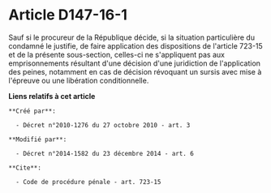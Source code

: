 # Article D147-16-1

Sauf si le procureur de la République décide, si la situation particulière du condamné le justifie, de faire application des
dispositions de l'article 723-15 et de la présente sous-section, celles-ci ne s'appliquent pas aux emprisonnements résultant
d'une décision d'une juridiction de l'application des peines, notamment en cas de décision révoquant un sursis avec mise à
l'épreuve ou une libération conditionnelle.

**Liens relatifs à cet article**

	**Créé par**:

	  - Décret n°2010-1276 du 27 octobre 2010 - art. 3

	**Modifié par**:

	  - Décret n°2014-1582 du 23 décembre 2014 - art. 6

	**Cite**:

	  - Code de procédure pénale - art. 723-15
